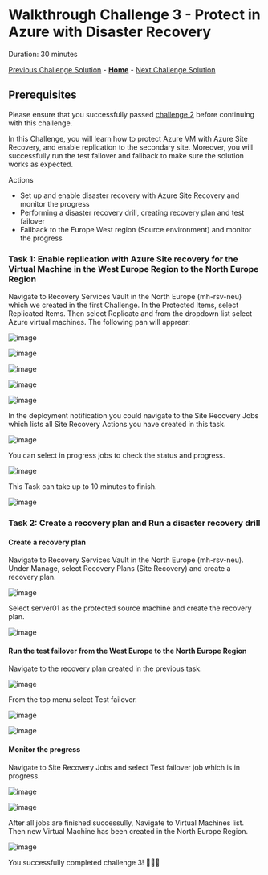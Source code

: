 # Walkthrough Challenge 3 - Protect in Azure with Disaster Recovery

Duration: 30 minutes

[Previous Challenge Solution](../challenge-2/solution.md) - **[Home](../../Readme.md)** - [Next Challenge Solution](../challenge-4/solution.md)

## Prerequisites

Please ensure that you successfully passed [challenge 2](../../Readme.md#challenge-2) before continuing with this challenge.

In this Challenge, you will learn how to protect Azure VM with Azure Site Recovery, and enable replication to the secondary site. Moreover, you will successfully run the test failover and failback to make sure the solution works as expected.

Actions

* Set up and enable disaster recovery with Azure Site Recovery and monitor the progress
* Performing a disaster recovery drill, creating recovery plan and test failover 
* Failback to the Europe West region (Source environment) and monitor the progress

### Task 1: Enable replication with Azure Site recovery for the Virtual Machine in the West Europe Region to the North Europe Region

Navigate to Recovery Services Vault in the North Europe (mh-rsv-neu) which we created in the first Challenge. In the Protected Items, select Replicated Items. Then select Replicate and from the dropdown list select Azure virtual machines. The following pan will apprear:

![image](./img/mh-ch-screenshot-01.png)

![image](./img/mh-ch-screenshot-02.png)

![image](./img/mh-ch-screenshot-03.png)

![image](./img/mh-ch-screenshot-04.png)

![image](./img/mh-ch-screenshot-05.png)

In the deployment notification you could navigate to the Site Recovery Jobs which lists all Site Recovery Actions you have created in this task.

![image](./img/mh-ch-screenshot-06.png)

You can select in progress jobs to check the status and progress.

![image](./img/mh-ch-screenshot-07.png)

This Task can take up to 10 minutes to finish.

![image](./img/mh-ch-screenshot-08.png)

### Task 2: Create a recovery plan and Run a disaster recovery drill

#### Create a recovery plan
Navigate to Recovery Services Vault in the North Europe (mh-rsv-neu). Under Manage, select Recovery Plans (Site Recovery) and create a recovery plan.

![image](./img/mh-ch-screenshot-09.png)

Select server01 as the protected source machine and create the recovery plan.

![image](./img/mh-ch-screenshot-10.png)

#### Run the test failover from the West Europe to the North Europe Region
Navigate to the recovery plan created in the previous task. 

![image](./img/mh-ch-screenshot-11.png)

From the top menu select Test failover.

![image](./img/mh-ch-screenshot-12.png)

![image](./img/mh-ch-screenshot-13.png)

#### Monitor the progress
Navigate to Site Recovery Jobs and select Test failover job which is in progress.

![image](./img/mh-ch-screenshot-14.png)

![image](./img/mh-ch-screenshot-15.png)

After all jobs are finished successully, Navigate to Virtual Machines list. Then new Virtual Machine has been created in the North Europe Region.

![image](./img/mh-ch-screenshot-16.png)

You successfully completed challenge 3! 🚀🚀🚀
